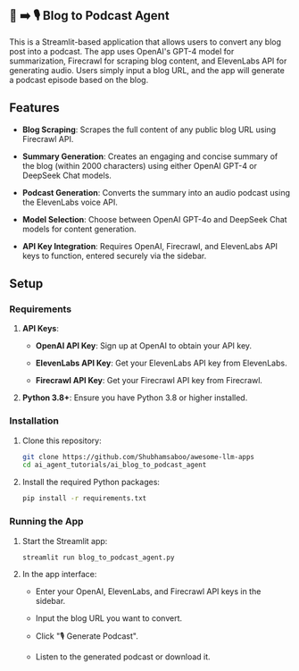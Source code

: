 ## 📰 ➡️ 🎙️ Blog to Podcast Agent
This is a Streamlit-based application that allows users to convert any blog post into a podcast. The app uses OpenAI's GPT-4 model for summarization, Firecrawl for scraping blog content, and ElevenLabs API for generating audio. Users simply input a blog URL, and the app will generate a podcast episode based on the blog.

## Features

- **Blog Scraping**: Scrapes the full content of any public blog URL using Firecrawl API.

- **Summary Generation**: Creates an engaging and concise summary of the blog (within 2000 characters) using either OpenAI GPT-4 or DeepSeek Chat models.

- **Podcast Generation**: Converts the summary into an audio podcast using the ElevenLabs voice API.

- **Model Selection**: Choose between OpenAI GPT-4o and DeepSeek Chat models for content generation.

- **API Key Integration**: Requires OpenAI, Firecrawl, and ElevenLabs API keys to function, entered securely via the sidebar.

## Setup

### Requirements 

1. **API Keys**:
    - **OpenAI API Key**: Sign up at OpenAI to obtain your API key.

    - **ElevenLabs API Key**: Get your ElevenLabs API key from ElevenLabs.

    - **Firecrawl API Key**: Get your Firecrawl API key from Firecrawl.

2. **Python 3.8+**: Ensure you have Python 3.8 or higher installed.

### Installation
1. Clone this repository:
   ```bash
   git clone https://github.com/Shubhamsaboo/awesome-llm-apps
   cd ai_agent_tutorials/ai_blog_to_podcast_agent
   ```

2. Install the required Python packages:
   ```bash
   pip install -r requirements.txt
   ```
### Running the App

1. Start the Streamlit app:
   ```bash
   streamlit run blog_to_podcast_agent.py
   ```

2. In the app interface:
    - Enter your OpenAI, ElevenLabs, and Firecrawl API keys in the sidebar.

    - Input the blog URL you want to convert.

    - Click "🎙️ Generate Podcast".

    - Listen to the generated podcast or download it.